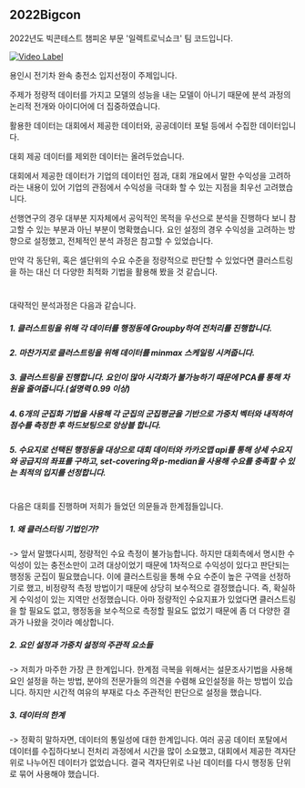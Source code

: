 ## 2022Bigcon
2022년도 빅콘테스트 챔피온 부문 '일렉트로닉쇼크' 팀 코드입니다.


[![Video Label](http://img.youtube.com/vi/cXYeo28os3s/0.jpg)](https://www.youtube.com/watch?v=cXYeo28os3s&t=1831s&ab_channel=2022%EB%B9%85%EC%BD%98%ED%85%8C%EC%8A%A4%ED%8A%B8)

용인시 전기차 완속 충전소 입지선정이 주제입니다.

주제가 정량적 데이터를 가지고 모델의 성능을 내는 모델이 아니기 때문에 분석 과정의 논리적 전개와 아이디어에 더 집중하였습니다.


활용한 데이터는 대회에서 제공한 데이터와, 공공데이터 포털 등에서 수집한 데이터입니다.

대회 제공 데이터를 제외한 데이터는 올려두었습니다.

대회에서 제공한 데이터가 기업의 데이터인 점과, 대회 개요에서 말한 수익성을 고려하라는 내용이 있어 기업의 관점에서 수익성을 극대화 할 수 있는 지점을 최우선 고려했습니다.

선행연구의 경우 대부분 지자체에서 공익적인 목적을 우선으로 분석을 진행하다 보니 참고할 수 있는 부분과 아닌 부분이 명확했습니다. 요인 설정의 경우 수익성을 고려하는 방향으로 설정했고, 전체적인 분석 과정은 참고할 수 있었습니다.

만약 각 동단위, 혹은 셀단위의 수요 수준을 정량적으로 판단할 수 있었다면 클러스트링을 하는 대신 더 다양한 최적화 기법을 활용해 봤을 것 같습니다.
#
대략적인 분석과정은 다음과 같습니다.

##### 1. 클러스트링을 위해 각 데이터를 행정동에 Groupby하여 전처리를 진행합니다.

##### 2. 마찬가지로 클러스트링을 위해 데이터를 minmax 스케일링 시켜줍니다.

##### 3. 클러스트링을 진행합니다. 요인이 많아 시각화가 불가능하기 때문에 PCA를 통해 차원을 줄여줍니다.(설명력 0.99 이상)

##### 4. 6개의 군집화 기법을 사용해 각 군집의 군집평균을 기반으로 가중치 벡터와 내적하여 점수를 측정한 후 하드보팅으로 앙상블 합니다.

##### 5. 수요지로 선택된 행정동을 대상으로 대회 데이터와 카카오맵 api를 통해 상세 수요지와 공급지의 좌표를 구하고, set-covering와 p-median을 사용해 수요를 충족할 수 있는 최적의 입지를 선정합니다.
#
다음은 대회를 진행하며 저희가 들었던 의문들과 한계점들입니다.

##### 1. 왜 클러스터링 기법인가?
-> 앞서 말했다시피, 정량적인 수요 측정이 불가능합니다. 하지만 대회측에서 명시한 수익성이 있는 충전소만이 고려 대상이었기 때문에 1차적으로 수익성이 있다고 판단되는 행정동 군집이 필요했습니다. 이에 클러스트링을 통해 수요 수준이 높은 구역을 선정하기로 했고, 비정량적 측정 방법이기 때문에 상당히 보수적으로 결정했습니다. 즉, 확실하게 수익성이 있는 지역만 선정했습니다. 아마 정량적인 수요지표가 있었다면 클러스트링을 할 필요도 없고, 행정동을 보수적으로 측정할 필요도 없었기 때문에 좀 더 다양한 결과가 나왔을 것이라 예상합니다. 

##### 2. 요인 설정과 가중치 설정의 주관적 요소들
-> 저희가 마주한 가장 큰 한계입니다. 한계점 극복을 위해서는 설문조사기법을 사용해 요인 설정을 하는 방법, 분야의 전문가들의 의견을 수렴해 요인설정을 하는 방법이 있습니다.
하지만 시간적 여유의 부재로 다소 주관적인 판단으로 설정을 했습니다.

##### 3. 데이터의 한계
-> 정확히 말하자면, 데이터의 통일성에 대한 한계입니다. 여러 공공 데이터 포탈에서 데이터를 수집하다보니 전처리 과정에서 시간을 많이 소요했고, 대회에서 제공한 격자단위로 나누어진 데이터가 없었습니다. 결국 격자단위로 나뉜 데이터를 다시 행정동 단위로 묶어 사용해야 했습니다.


